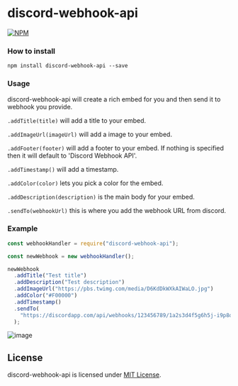 # discord-webhook-api

[![NPM](https://nodei.co/npm/discord-webhook-api.png)](https://www.npmjs.com/package/discord-webhook-api)

### How to install

`npm install discord-webhook-api --save`

### Usage

discord-webhook-api will create a rich embed for you and then send it to webhook you provide.

`.addTitle(title)` will add a title to your embed.

`.addImageUrl(imageUrl)` will add a image to your embed.

`.addFooter(footer)` will add a footer to your embed. If nothing is specified then it will default to 'Discord Webhook API'.

`.addTimestamp()` will add a timestamp.

`.addColor(color)` lets you pick a color for the embed.

`.addDescription(description)` is the main body for your embed.

`.sendTo(webhookUrl)` this is where you add the webhook URL from discord.

### Example

```javascript
const webhookHandler = require("discord-webhook-api");

const newWebhook = new webhookHandler();

newWebhook
  .addTitle("Test title")
  .addDescription("Test description")
  .addImageUrl("https://pbs.twimg.com/media/D6KdDkWXkAIWaLO.jpg")
  .addColor("#F00000")
  .addTimestamp()
  .sendTo(
    "https://discordapp.com/api/webhooks/123456789/1a2s3d4f5g6h5j-i9p8o7i6u5y4t"
  );
```

![image](https://imgur.com/VrkkEDa)

## License

discord-webhook-api is licensed under [MIT License](https://github.com/SunstroUS/discord-webhook-api/blob/master/LICENSE).
